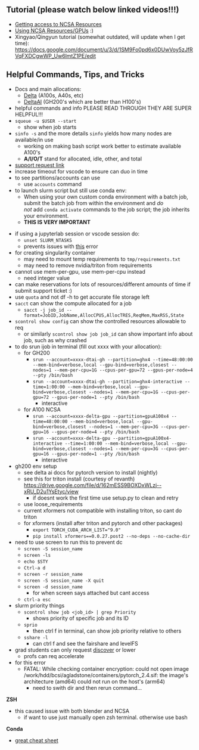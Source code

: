 ## Tutorial (please watch below linked videos!!!)
* [Getting access to NCSA Resources](https://youtu.be/MSqiGmOxjJA)
* [Using NCSA Resources/GPUs](https://youtu.be/SnW_wO9H8K8) :)
* Xingyao/Qingyun tutorial (somewhat outdated, will update when I get time): https://docs.google.com/document/u/3/d/1SM9Fo0pd6x0DUwVoy5zJfRVqFXDCgwWP_Uw6lmtZ1PE/edit

## Helpful Commands, Tips, and Tricks
* Docs and main allocations:
	* [Delta](https://docs.ncsa.illinois.edu/systems/delta/en/latest/quick_start.html) (A100s, A40s, etc)
	* [DeltaAI](https://docs.ncsa.illinois.edu/systems/deltaai/en/latest/index.html) (GH200's which are better than H100's)
* helpful commands and info PLEASE READ THROUGH THEY ARE SUPER HELPFUL!!!
* `squeue -u $USER --start`
	* show when job starts
* `sinfo -s`  and the more details `sinfo` yields how many nodes are available/in use
	* working on making bash script work better to estimate available A100's
	* **A/I/O/T** stand for allocated, idle, other, and total
* [support request link](https://jira.ncsa.illinois.edu/servicedesk/customer/portal/2/create/47) 
* increase timeout for vscode to ensure can duo in time
* to see partitions/accounts can use
	* use `accounts` command
* to launch slurm script but still use conda env:
	* When using your own custom conda environment with a batch job, submit the batch job from within the environment and _do not_ add `conda activate` commands to the job script; the job inherits your environment.
	* **THIS IS VERY IMPORTANT**
- if using a jupyterlab session or vscode session do:
	- `unset SLURM_NTASKS`
	- prevents issues with [this](https://www.google.com/search?q=ytorch+lightning+RuntimeError%3A+You+set+%60--ntasks%3D48%60+in+your+SLURM+bash+script&rlz=1C5CHFA_enUS1125US1125&oq=ytorch+lightning+RuntimeError%3A+You+set+%60--ntasks%3D48%60+in+your+SLURM+bash+script&gs_lcrp=EgZjaHJvbWUyBggAEEUYOdIBBzIzNmowajeoAgCwAgA&sourceid=chrome&ie=UTF-8) error
- for creating singularity container
	- may need to mount temp requirements to `tmp/requirements.txt`
	- may need to remove nvidia/triton from requirements
- cannot use mem-per-gpu, use mem-per-cpu instead
	- need integer value 
- can make reservations for lots of resources/different amounts of time if submit support ticket :)
- use `quota` and not df -h to get accurate file storage left
- `sacct` can show the compute allocated for a job
	- `sacct -j job_id --format=JobID,JobName,AllocCPUS,AllocTRES,ReqMem,MaxRSS,State`
- `scontrol show config` can show the controlled resources allowable to req
	- or similarly `scontrol show job job_id` can show important info about job, such as why crashed
- to do srun ijob in terminal (fill out xxxx with your allocation):
	- for GH200
		- `srun --account=xxxx-dtai-gh --partition=ghx4 --time=48:00:00 --mem-bind=verbose,local --gpu-bind=verbose,closest --nodes=1 --mem-per-cpu=1G --cpus-per-gpu=72 --gpus-per-node=4 --pty /bin/bash`
		- `srun --account=xxxx-dtai-gh --partition=ghx4-interactive --time=1:00:00 --mem-bind=verbose,local --gpu-bind=verbose,closest --nodes=1 --mem-per-cpu=1G --cpus-per-gpu=72 --gpus-per-node=1 --pty /bin/bash`
			- interactive
	- for A100 NCSA
		- `srun --account=xxxx-delta-gpu --partition=gpuA100x4 --time=48:00:00 --mem-bind=verbose,local --gpu-bind=verbose,closest --nodes=1 --mem-per-cpu=3G --cpus-per-gpu=16 --gpus-per-node=4 --pty /bin/bash`
		- `srun --account=xxxx-delta-gpu --partition=gpuA100x4-interactive --time=1:00:00 --mem-bind=verbose,local --gpu-bind=verbose,closest --nodes=1 --mem-per-cpu=3G --cpus-per-gpu=16 --gpus-per-node=1 --pty /bin/bash`
			- interactive
- gh200 env setup
	- see delta ai docs for pytorch version to install (nightly)
	- see this for triton install (courtesy of revanth) https://drive.google.com/file/d/162mESS9BOXDxWLzj--xRU_D2u1YsEtyc/view
		- if doesnt work the first time use setup.py to clean and retry
	- use loose_requirements
	- current xformers not compatible with installing triton, so cant do triton
	- for xformers (install after triton and pytorch and other packages)
		- `export TORCH_CUDA_ARCH_LIST="9.0"`
		- `pip install xformers==0.0.27.post2 --no-deps --no-cache-dir`
- need to use screen to run this to prevent dc
	- `screen -S session_name`
	- `screen -ls`
	- `echo $STY`
	- `Ctrl-a d`
	- `screen -r session_name`
	- `screen -S session_name -X quit`
	- `screen -d session_name`
		- for when screen says attached but cant access
	- `ctrl-a esc`
- slurm priority things
	- `scontrol show job <job_id> | grep Priority`
		- shows priority of specific job and its ID
	- `sprio`
		- then ctrl f in terminal, can show job priority relative to others
	- `sshare -l`
		- can ctrl f and see the fairshare and levelFS
- grad students can only request [discover](https://allocations.access-ci.org/project-types) or lower
	- profs can req accelerate
- for this error
	- FATAL:   While checking container encryption: could not open image /work/hdd/bcsi/agladstone/containers/pytorch_2.4.sif: the image's architecture (amd64) could not run on the host's (arm64)
		- need to swith dir and then rerun command...
    
**ZSH**
* this caused issue with both blender and NCSA
	* if want to use just manually open zsh terminal. otherwise use bash

**Conda**
* [great cheat sheet](https://docs.conda.io/projects/conda/en/4.6.0/_downloads/52a95608c49671267e40c689e0bc00ca/conda-cheatsheet.pdf)
